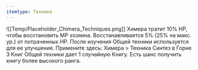 ```yaml
---
itemtype: Техника
---
```

![[Temp/Placeholder_Chimera_Techniques.png]]
Химера тратит 10% HP, чтобы восстановить MP хозяина. Восстанавливается 5% (25% на макс. ур.) от потраченных HP. После изучения Общей техники используется для ее улучшения. Примените здесь: Химера > Техника Синтез в Горне 3 Книг Общей техники дает 1 случайную Книгу. Есть шанс получить книгу более высокого ранга.
